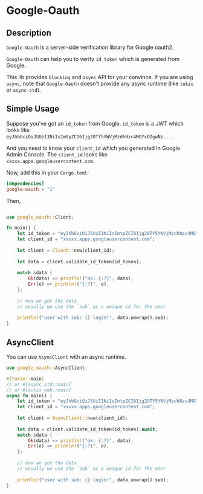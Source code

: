 # Google-Oauth

## Description
`Google-Oauth` is a server-side verification library for Google oauth2.

`Google-Oauth` can help you to verify `id_token` which is generated from Google.

This lib provides `blocking` and `async` API for your convince. If you are using `async`, note that 
`Google-Oauth` doesn't provide any async runtime (like `tokio` or `async-std`).

## Simple Usage

Suppose you've got an `id_token` from Google. `id_token` is a JWT which looks like `eyJhbGciOiJSUzI1NiIsImtpZCI6Ijg2OTY5YWVjMzdhNzc4MGYxODgwNz...`.

And you need to know your `client_id` which you generated in Google Admin Console. The `client_id` looks like `xxxxx.apps.googleusercontent.com`.

Now, add this in your `Cargo.toml`:

```toml
[dependencies]
google-oauth = "1"
```

Then,
```rust

use google_oauth::Client;

fn main() {
    let id_token = "eyJhbGciOiJSUzI1NiIsImtpZCI6Ijg2OTY5YWVjMzdhNzc4MGYxODgwNz..."; // this is the token we are going to verify
    let client_id = "xxxxx.apps.googleusercontent.com";
    
    let client = Client::new(client_id);
    
    let data = client.validate_id_token(id_token);
    
    match &data {
        Ok(data) => println!("ok: {:?}", data),
        Err(e) => println!("{:?}", e),
    };
    
    // now we got the data
    // usually we use the `sub` as a unique id for the user
    
    println!("user with sub: {} login!", data.unwrap().sub);
}
```

## AsyncClient
You can use `AsyncClient` with an async runtime.

```rust
use google_oauth::AsyncClient;

#[tokio::main]
// or #[async_std::main]
// or #[actix_web::main]
async fn main() {
    let id_token = "eyJhbGciOiJSUzI1NiIsImtpZCI6Ijg2OTY5YWVjMzdhNzc4MGYxODgwNz..."; // this is the token we are going to verify
    let client_id = "xxxxx.apps.googleusercontent.com";
    
    let client = AsyncClient::new(client_id);
    
    let data = client.validate_id_token(id_token).await;
    match &data {
        Ok(data) => println!("ok: {:?}", data),
        Err(e) => println!("{:?}", e),
    };
    
    // now we got the data
    // usually we use the `sub` as a unique id for the user
    
    println!("user with sub: {} login!", data.unwrap().sub);
}
```
